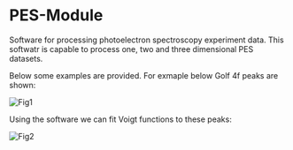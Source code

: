 # PES-Module
Software for processing photoelectron spectroscopy experiment data. This softwatr is capable to process one, two and three dimensional PES datasets.

Below some examples are provided. For exmaple below Golf 4f peaks are shown:

![Fig1](https://github.com/user-attachments/assets/af472ff9-3355-4993-bbec-7083c29c82ce)

Using the software we can fit Voigt functions to these peaks:

![Fig2](https://github.com/user-attachments/assets/89b2bbf0-7650-48b3-868b-29912126a89b)

